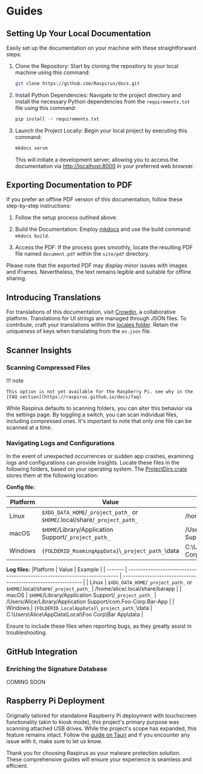 # Guides

## Setting Up Your Local Documentation

Easily set up the documentation on your machine with these straightforward steps:

1. Clone the Repository:
   Start by cloning the repository to your local machine using this command:

   ```bash
   git clone https://github.com/Raspirus/docs.git
   ```

2. Install Python Dependencies:
   Navigate to the project directory and install the necessary Python dependencies from the `requirements.txt` file using this command:

   ```bash
   pip install -r requirements.txt
   ```

3. Launch the Project Locally:
   Begin your local project by executing this command:

   ```bash
   mkdocs serve
   ```

   This will initiate a development server, allowing you to access the documentation via [http://localhost:8000](http://localhost:8000) in your preferred web browser.

## Exporting Documentation to PDF

If you prefer an offline PDF version of this documentation, follow these step-by-step instructions:

1. Follow the setup process outlined above.

2. Build the Documentation:
   Employ [mkdocs](https://www.mkdocs.org/user-guide/installation/) and use the build command: `mkdocs build`.

3. Access the PDF:
   If the process goes smoothly, locate the resulting PDF file named `document.pdf` within the `site/pdf` directory.

Please note that the exported PDF may display minor issues with images and iFrames. Nevertheless, the text remains legible and suitable for offline sharing.

## Introducing Translations

For translations of this documentation, visit [Crowdin](https://crowdin.com/project/raspirus), a collaborative platform. Translations for UI strings are managed through JSON files. To contribute, craft your translations within the [locales folder](https://github.com/Raspirus/Raspirus/tree/main/public%2Flocales). Retain the uniqueness of keys when translating from the `en.json` file.

## Scanner Insights

### Scanning Compressed Files

!!! note

    This option is not yet available for the Raspberry Pi. see why in the [FAQ section](https://raspirus.github.io/docs/faq)

While Raspirus defaults to scanning folders, you can alter this behavior via the settings page. By toggling a switch, you can scan individual files, including compressed ones. It's important to note that only one file can be scanned at a time.

### Navigating Logs and Configurations

In the event of unexpected occurrences or sudden app crashes, examining logs and configurations can provide insights. Locate these files in the following folders, based on your operating system. The [ProjectDirs crate](https://docs.rs/directories-next/latest/directories_next/struct.ProjectDirs.html) stores them at the following location:

**Config file:**

|Platform | Value                                                                      | Example                                                       |
| ------- | -------------------------------------------------------------------------- | ------------------------------------------------------------- |
| Linux   | `$XDG_DATA_HOME`/`_project_path_` or `$HOME`/.local/share/`_project_path_` | /home/alice/.local/share/barapp                               |
| macOS   | `$HOME`/Library/Application Support/`_project_path_`                       | /Users/Alice/Library/Application Support/com.Foo-Corp.Bar-App |
| Windows | `{FOLDERID_RoamingAppData}`\\`_project_path_`\\data                        | C:\Users\Alice\AppData\Roaming\Foo Corp\Bar App\data          |

**Log files:**
|Platform | Value                                                                      | Example                                                       |
| ------- | -------------------------------------------------------------------------- | ------------------------------------------------------------- |
| Linux   | `$XDG_DATA_HOME`/`_project_path_` or `$HOME`/.local/share/`_project_path_` | /home/alice/.local/share/barapp                               |
| macOS   | `$HOME`/Library/Application Support/`_project_path_`                       | /Users/Alice/Library/Application Support/com.Foo-Corp.Bar-App |
| Windows | `{FOLDERID_LocalAppData}`\\`_project_path_`\\data                          | C:\Users\Alice\AppData\Local\Foo Corp\Bar App\data            |
    

Ensure to include these files when reporting bugs, as they greatly assist in troubleshooting.

## GitHub Integration

### Enriching the Signature Database
COMING SOON

## Raspberry Pi Deployment

Originally tailored for standalone Raspberry Pi deployment with touchscreen functionality (akin to kiosk mode), this project's primary purpose was scanning attached USB drives. While the project's scope has expanded, this feature remains intact. Follow the [guide on Tauri](https://tauri.app/v1/guides/building/linux#manual-compilation) and if you encounter any issue with it, make sure to let us know.

Thank you for choosing Raspirus as your malware protection solution. These comprehensive guides will ensure your experience is seamless and efficient.